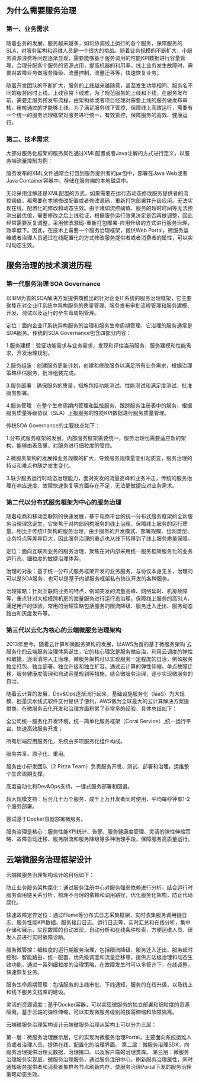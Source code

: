 ## 为什么需要服务治理

### 第一、业务需求

随着业务的发展，服务越来越多，如何协调线上运行的各个服务，保障服务的SLA，对服务架构和运维人员是一个很大的挑战。随着业务规模的不断扩大，小服务资源浪费等问题逐渐显现，需要能够基于服务调用的性能KPI数据进行容量管理，合理分配各个服务的资源占用，提高机器的利用率。线上业务发生故障时，需要对故障业务做服务降级、流量控制、流量迁移等，快速恢复业务。

随着开发团队的不断扩大，服务的上线越来越随意，甚至发生功能相同、服务名不同的服务同时上线。上线容易下线难，为了规范服务的上线和下线，在服务发布前，需要走服务预发布流程，由架构师或者项目经理对需要上线的服务做发布审核，审核通过的才能够上线。为了满足服务线下管控、保障线上高效运行，需要有一个统一的服务治理框架对服务进行统一、有效管控，保障服务的高效、健康运行。

### 第二、技术需求

大部分服务化框架的服务属性通过XML配置或者Java注解的方式进行定义，以服务端流量控制为例：

服务发布的XML文件通常会打包到服务提供者的jar包中，部署在Java Web或者Java Container容器中，存储在服务端的本地磁盘中。

无论采用注解还是XML配置的方式，如果需要在运行态动态修改服务提供者的流控阈值，都需要在本地修改配置或者修改源码，重新打包部署并升级应用。无法实现在线、配置化的修改和动态生效。由于诸如流控阈值、服务的超时时间等无法预测出最优值，需要修改之后上线验证，根据服务运行效果决定是否再做调整，因此经常需要反复调整，采用修改源码-重新打包部署-应用升级的方式进行服务治理，效率低下。因此，在技术上需要一个服务治理框架，提供Web Portal，微服务运维或者治理人员通过在线配置化的方式修改服务提供者或者消费者的属性，可以实时动态生效。

## 服务治理的技术演进历程

### 第一代服务治理 SOA Governance

以IBM为首的SOA解决方案提供商推出的针对企业IT系统的服务治理框架，它主要聚焦在对企业IT系统中异构服务的质量管理、服务发布审批流程管理和服务建模、开发、测试以及运行的全生命周期管理。

定位：面向企业IT系统异构服务的治理和服务生命周期管理，它治理的服务通常是SOA服务。传统的SOA Governance包含四部分内容：

1.服务建模：验证功能需求与业务需求，发现和评估当前服务，服务建模和性能需求，开发治理规划。

2.服务组装：创建服务更新计划，创建和修改服务以满足所有业务需求，根据治理策略评估服务，批准组装完成。

3.服务部署：确保服务的质量，措施包括功能测试、性能测试和满足度测试，批准服务部署。

4.服务管理：在整个生命周期内管理和监控服务，跟踪服务注册表中的服务，根据服务质量等级协议（SLA）上报服务的性能KPI数据进行服务质量管理。

传统SOA Governance的主要缺点如下：

1.分布式服务框架的发展，内部服务框架需要统一，服务治理也需要适应新的架构，能够由表及里，对服务进行细粒度的管控。

2.微服务架构的发展和业务规模的扩大，导致服务规模量变引起质变，服务治理的特点和难点也随之发生变化。

3.缺少服务运行时动态治理能力，面对突发的流量高峰和业务冲击，传统的服务治理在响应速度、故障快速恢复等方面存在不足，无法更敏捷应对业务需求。

### 第二代以分布式服务框架为中心的服务治理

随着电商和移动互联网的快速发展，基于电商平台的统一分布式服务框架的全新服务治理理念诞生，它聚焦于对内部同构服务的线上治理，保障线上服务的运行质量。相比于传统IT架构的服务治理，由于服务的开发模式、部署规模、组网类型、业务特点等差异巨大，因此服务治理的重点也从线下转移到了线上服务质量保障。

定位：面向互联网业务的服务治理，聚焦在对内部采用统一服务框架服务化的业务运行态、细粒度的敏捷治理体系。

治理的对象：基于统一分布式服务框架开发的业务服务，与协议本身无关，治理的可以是SOA服务，也可以是基于内部服务框架私有协议开发的各种服务。

治理策略：针对互联网业务的特点，例如突发的流量高峰、网络延时、机房故障等，重点针对大规模跨机房的海量服务进行运行态治理，保障线上服务的高SLA，满足用户的体验。常用的治理策略包括服务的限流降级、服务迁入迁出、服务动态路由和灰度发布等。

### 第三代以云化为核心的云端微服务治理架构

2013年至今，随着云计算和微服务架构的发展，以AWS为首的基于微服务架构   云服务化的云端服务治理体系诞生，它的核心理念是服务微自治，利用云调度的弹性和敏捷，逐渐消除人工治理。微服务架构可以实现服务一定程度的自治，例如服务独立打包、独立部署、独立升级和独立扩容。通过云计算的弹性伸缩、单点故障迁移、服务健康度管理和自动容量规划等措施，结合微服务治理，逐步实现微服务的自治。

随着云计算的发展，Dev&Ops逐渐流行起来，基础设施服务化（IaaS）为大规模、批量流水线式软件交付提供了便利，AWS做为全球最大的云计算解决方案提供商，在微服务云化开发和治理方面积累了非常多的经验，具体总结如下：

全公司统一服务化开发环境，统一简单化服务框架（Coral Service）,统一运行平台，快速高效服务开发；

所有后端应用服务化，系统由多项服务化组件构成。

服务共享、原子化、重用。

服务由小研发团队（2 Pizza Team）负责服务开发、测试、部署和治理，运维整个生命周期支撑。

高度自动化和Dev&Ops支持，一键式服务部署和回退。

超大规模支持：后台几十万个服务，成千上万开发者同时使用，平均每秒钟有1-2个服务部署。

尝试基于Docker容器部署微服务。

服务治理是核心：服务性能KPI统计、告警、服务健康度管理、灵活的弹性伸缩策略、故障自动迁移、服务限流和服务降级等多种治理手段，保障服务高质量运行。

## 云端微服务治理框架设计

云端微服务治理架构设计的目标如下：

防止业务服务架构腐化：通过服务注册中心对服务强弱依赖进行分析，结合运行时服务调用链关系分析，梳理不合理的依赖和调用路径，优化服务化架构，防止代码腐化。

快速故障定界定位：通过Flume等分布式日志采集框架，实时收集服务调用链日志、服务性能KPI数据、服务接口日志、运行日志等，实时汇总和在线分析，集中存储和展示，实现故障的自动发现、自动分析和在线条件检索，方便运维人员、研发人员进行实时故障诊断。

服务微管控：细粒度的运行期服务治理，包括限流降级、服务迁入迁出、服务超时控制、智能路由、统一配置、优先级调度和流量迁移等，提供方法级治理和动态生效功能，通过一系列细粒度的治理策略，在故障发生时可以多管齐下，在线调整，快速恢复业务。

服务生命周期管理：包括服务的上线审批、下线通知，服务的在线升级，以及线上和线下服务文档库的建设。

灵活的资源调度：基于Docker容器，可以实现微服务的独立部署和细粒度的资源隔离。基于云端的弹性伸缩，可以实现微服务级别的按需伸缩和故障隔离。

云端微服务治理架构设计云端微服务治理从架构上可以分为三层：

第一层：微服务治理展示层，它的实现为微服务治理Portal，主要面向系统运维人员或者治理人员，提供在线、配置化的治理界面。
第二层：微服务治理SDK，向服务治理提供治理元数据、治理接口、以及客户端的治理类库。
第三层：微服务治理服务实现层，微服务治理服务，通过服务注册中心，刷新服务治理属性，同时通知服务提供者和消费者集群各节点刷新内存，使服务治理Portal下发的服务治理策略动态生效。


